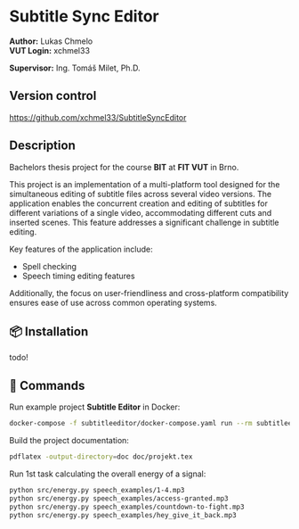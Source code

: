 # Subtitle Sync Editor

**Author:** Lukas Chmelo  
**VUT Login:** xchmel33  

**Supervisor:**  Ing. Tomáš Milet, Ph.D.  
 
## Version control

https://github.com/xchmel33/SubtitleSyncEditor

## Description

Bachelors thesis project for the course **BIT** at **FIT VUT** in Brno.

This project is an implementation of a multi-platform tool designed for the simultaneous editing of subtitle files 
across several video versions. The application enables the concurrent creation and editing of subtitles for different 
variations of a single video, accommodating different cuts and inserted scenes. This feature addresses a significant 
challenge in subtitle editing. 

Key features of the application include:
- Spell checking
- Speech timing editing features

Additionally, the focus on user-friendliness and cross-platform compatibility ensures ease of use across common 
operating systems.

## 📦 Installation

todo!

## 👾 Commands

Run example project **Subtitle Editor** in Docker:
```bash
docker-compose -f subtitleeditor/docker-compose.yaml run --rm subtitleeditor
```
Build the project documentation:
```bash
pdflatex -output-directory=doc doc/projekt.tex
```
Run 1st task calculating the overall energy of a signal:
```bash 
python src/energy.py speech_examples/1-4.mp3
python src/energy.py speech_examples/access-granted.mp3
python src/energy.py speech_examples/countdown-to-fight.mp3
python src/energy.py speech_examples/hey_give_it_back.mp3
```